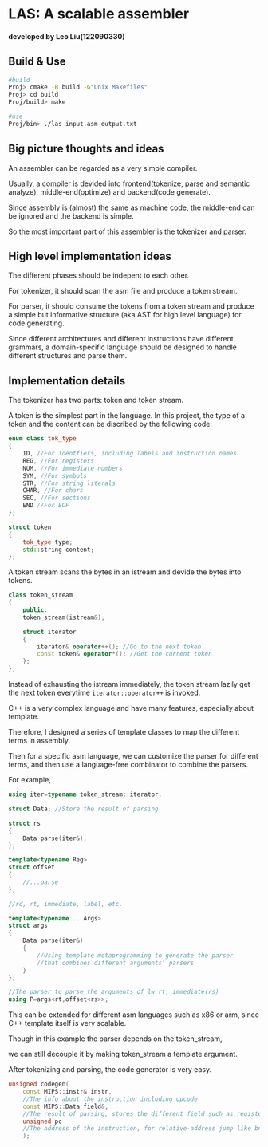 # LAS: A scalable assembler

#### developed by Leo Liu(122090330)

## Build & Use
```bash
#build
Proj> cmake -B build -G"Unix Makefiles"
Proj> cd build
Proj/build> make
```

```bash
#use
Proj/bin> ./las input.asm output.txt
```

## Big picture thoughts and ideas

An assembler can be regarded as a very simple compiler.

Usually, a compiler is devided into frontend(tokenize, parse and semantic analyze), middle-end(optimize) and backend(code generate).

Since assembly is (almost) the same as machine code, the middle-end can be ignored and the backend is simple.

So the most important part of this assembler is the tokenizer and parser.

## High level implementation ideas

The different phases should be indepent to each other.

For tokenizer, it should scan the asm file and produce a token stream.

For parser, it should consume the tokens from a token stream and produce a simple but informative structure (aka AST for high level language) for code generating.

Since different architectures and different instructions have different grammars, a domain-specific language should be designed to handle different structures and parse them.

## Implementation details


The tokenizer has two parts: token and token stream.

A token is the simplest part in the language. In this project, the type of a token and the content can be discribed by the following code:

```cpp
enum class tok_type
{
    ID, //For identfiers, including labels and instruction names
    REG, //For registers
    NUM, //For immediate numbers
    SYM, //For symbols
    STR, //For string literals
    CHAR, //For chars
    SEC, //For sections
    END //For EOF
};

struct token
{
    tok_type type;
    std::string content;
};
```

A token stream scans the bytes in an istream and devide the bytes into tokens.

```cpp
class token_stream
{
    public:
    token_stream(istream&);

    struct iterator
    {
        iterator& operator++(); //Go to the next token
        const token& operator*(); //Get the current token
    };
};
```

Instead of exhausting the istream immediately, the token stream lazily get the next token everytime `iterator::operator++` is invoked.

C++ is a very complex language and have many features, especially about template.

Therefore, I designed a series of template classes to map the different terms in assembly.

Then for a specific asm language, we can customize the parser for different terms, and then use a language-free combinator to combine the parsers.

For example,

```cpp
using iter=typename token_stream::iterator;

struct Data; //Store the result of parsing

struct rs
{
    Data parse(iter&);
};

template<typename Reg>
struct offset
{
    //...parse
};

//rd, rt, immediate, label, etc.

template<typename... Args>
struct args
{
    Data parse(iter&)
    {
        //Using template metaprogramming to generate the parser
        //that combines different arguments' parsers
    }
};

//The parser to parse the arguments of lw rt, immediate(rs)
using P=args<rt,offset<rs>>;
```

This can be extended for different asm languages such as x86 or arm, since C++ template itself is very scalable.

Though in this example the parser depends on the token_stream,

we can still decouple it by making token_stream a template argument.

After tokenizing and parsing, the code generator is very easy.

```cpp
unsigned codegen(
    const MIPS::instr& instr,
    //The info about the instruction including opcode
    const MIPS::Data_field&,
    //The result of parsing, stores the different field such as registers, immediate numbers and labels
    unsigned pc
    //The address of the instruction, for relative-address jump like bne and so on.
    );
```
